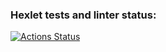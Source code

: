 ### Hexlet tests and linter status:
[![Actions Status](https://github.com/AnnaGurina/qa-engineer-project-85/workflows/hexlet-check/badge.svg)](https://github.com/AnnaGurina/qa-engineer-project-85/actions)